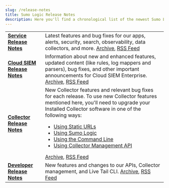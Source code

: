 ```yaml
---
slug: /release-notes
title: Sumo Logic Release Notes
description: Here you'll find a chronological list of the newest Sumo Logic features and bug fixes.
---
```


| | |
|:---|:---|
| [**Service Release Notes**](/release-notes-service) | Latest features and bug fixes for our apps, alerts, security, search, observability, data collectors, and more. [Archive](/release-notes-service/archive), [RSS Feed](https://help.sumologic.com/release-notes-service/rss.xml) |
| [**Cloud SIEM Release Notes**](/release-notes-cse) | Information about new and enhanced features, updated content (like rules, log mappers and parsers), bug fixes, and other important announcements for Cloud SIEM Enterprise. [Archive](/release-notes-cse/archive), [RSS Feed](https://help.sumologic.com/release-notes-cse/rss.xml) |
| [**Collector Release Notes**](/release-notes-collector) | New Collector features and relevant bug fixes for each release. To use new Collector features mentioned here, you'll need to upgrade your Installed Collector software in one of the following ways:<ul><li> [Using Static URLs](https://help.sumologic.com/docs/send-data/installed-collectors/collector-installation-reference/download-collector-from-static-url)</li><li> [Using Sumo Logic](https://help.sumologic.com/docs/send-data/collection/upgrade-collectors.md)</li><li> [Using the Command Line](https://help.sumologic.com/docs/send-data/collection/upgrade-collectors.md)</li><li> [Using Collector Management API](https://help.sumologic.com/docs/api/collector-management#Upgrade-or-Downgrade-Collectors-Using-the-API)</li></ul>[Archive](/release-notes-collector/archive), [RSS Feed](https://help.sumologic.com/release-notes-collector/rss.xml) |
| [**Developer Release Notes**](/release-notes-developer) | New features and changes to our APIs, Collector management, and Live Tail CLI. [Archive](/release-notes-developer/archive), [RSS Feed](https://help.sumologic.com/release-notes-developer/rss.xml) |
